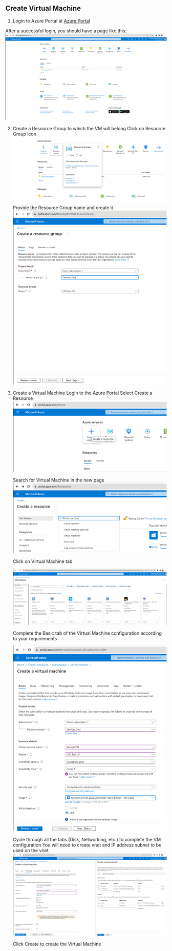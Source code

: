 ## Create Virtual Machine ##

1. Login to Azure Portal at [Azure Portal](www.portal.azure.com)

After a successful login, you should have a page like this:
![Azure Portal home page](azure_portal_homepage.png)

2. Create a Resource Group to which the VM will belong
   Click on Resource Group icon
   ![Resource Group](resource_group.png)
   Provide the Resource Group name and create it
   ![](create-resourcegroup.png)

3. Create a Virtual Machine
   Login to the Azure Portal
   Select Create a Resource
   ![](create-resource.png)

   Search for Virtual Machine in the new page
   ![](search_vm.png)

   Click on Virtual Machine tab

   ![](search_result1.png)

   Complete the Basic tab of the Virtual Machine configuration according to your requirements

   ![](vm_basic_config.png)

   Cycle through all the tabs (Disk, Networking, etc.) to complete the VM configuration
   You will need to create vnet and IP address subnet to be used on the vnet
   ![](vnet_ipaddress.png)
   
   Click Create to create the Virtual Machine
